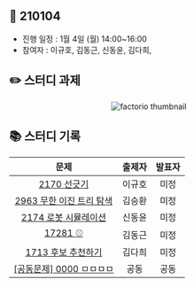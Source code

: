## 📅 210104
- 진행 일정 : 1월 4일 (월) 14:00~16:00
- 참여자 : 이규호, 김동근, 신동윤, 김다희, 

## ✏️ 스터디 과제
 <p align="center">
  <img src="https://user-images.githubusercontent.com/40848918/103416896-f40eff80-4bcb-11eb-8d3e-71a06d7c690f.png" alt="factorio thumbnail"/>
</p> 



## 📚 스터디 기록

|           문제            |               출제자          |    발표자    |           
| :-----------------------: | :-------------------------------: | :---------------: | 
| [2170 선긋기](https://www.acmicpc.net/problem/2170) | 이규호 | 미정 |
| [2963 무한 이진 트리 탐색](https://www.acmicpc.net/problem/2963) | 김승환 | 미정 |
| [2174 로봇 시뮬레이션](https://www.acmicpc.net/problem/2174) | 신동윤 | 미정 |
| [17281 ⚾](https://www.acmicpc.net/problem/17281) | 김동근 | 미정 |
| [1713 후보 추천하기](https://www.acmicpc.net/problem/1713) | 김다희 | 미정 |
| [\[공동문제\] 0000 ㅁㅁㅁㅁ](https://www.acmicpc.net/problem/1713) | 공동 | 공동 |
